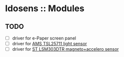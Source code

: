 # Idosens :: Modules

## TODO
* [ ] driver for e-Paper screen panel
* [ ] driver for [AMS TSL25711 light sensor](https://ams.com/en/TSL25711)
* [ ] driver for [ST LSM303DTR magneto+accelero sensor](https://www.st.com/resource/en/datasheet/lsm303d.pdf)
